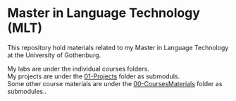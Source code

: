 # Master in Language Technology (MLT)

This repository hold materials related to my Master in Language Technology at the University of Gothenburg.

My labs are under the individual courses folders.\
My projects are under the [01-Projects](/01-Projects) folder as submoduls.\
Some other course materials are under the [00-CoursesMaterials](/00-CoursesMaterials) folder as submodules..
